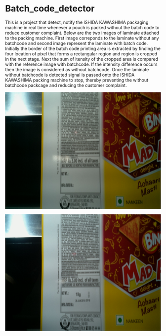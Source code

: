 # Batch_code_detector
This is a project that detect, notify the ISHIDA KAWASHIMA packaging machine in real time whenever a pouch is packed without the batch code to reduce customer complaint.
Below are the two images of laminate attached to the packing machine. First image correponds to the laminate without any batchcode and second image represent the laminate with batch code. Initially the border of the batch code printing area is extracted by finding the four location of pixel that forms a rectangular region and region is cropped in the next stage. Next the sum of itensity of the cropped area is compared with the reference image with batchcode. If the intensity difference occurs then the image is considered as without batchcode. Once the laminate without batchcode is detected signal is passed onto the ISHIDA KAWASHIMA packing machine to stop, thereby preventing the without batchcode packcage and reducing the customer complaint.      

![img](https://github.com/Manojkl/Batch_code_detector/blob/master/images/snapshot15_86.jpg)

![img](https://github.com/Manojkl/Batch_code_detector/blob/master/images/snapshot15_20.jpg)
